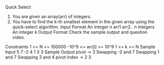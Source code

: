 
Quick Select

1. You are given an array(arr) of integers.
2. You have to find the k-th smallest element in the given array using the quick-select algorithm.
Input Format
An Integer n 
arr1
arr2..
n integers
An integer k
Output Format
Check the sample output and question video.

Constraints
1 <= N <= 100000
-10^9 <= arr[i] <= 10^9
1 <= k <= N
Sample Input
5
7 
-2 
4 
1 
3
3
Sample Output
pivot -> 3
Swapping -2 and 7
Swapping 1 and 7
Swapping 3 and 4
pivot index -> 2
3
